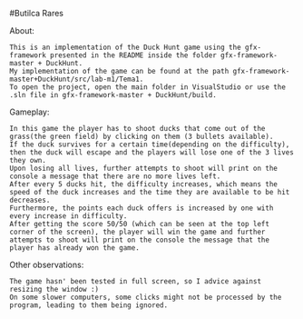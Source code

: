 #Butilca Rares

About:

    This is an implementation of the Duck Hunt game using the gfx-framework presented in the README inside the folder gfx-framework-master + DuckHunt.
    My implementation of the game can be found at the path gfx-framework-master+DuckHunt/src/lab-m1/Tema1.
    To open the project, open the main folder in VisualStudio or use the .sln file in gfx-framework-master + DuckHunt/build.

Gameplay:

    In this game the player has to shoot ducks that come out of the grass(the green field) by clicking on them (3 bullets available).
    If the duck survives for a certain time(depending on the difficulty), then the duck will escape and the players will lose one of the 3 lives they own.
    Upon losing all lives, further attempts to shoot will print on the console a message that there are no more lives left.
    After every 5 ducks hit, the difficulty increases, which means the speed of the duck increases and the time they are available to be hit decreases.
    Furthermore, the points each duck offers is increased by one with every increase in difficulty.
    After getting the score 50/50 (which can be seen at the top left corner of the screen), the player will win the game and further attempts to shoot will print on the console the message that the player has already won the game.

Other observations:

    The game hasn' been tested in full screen, so I advice against resizing the window :)
    On some slower computers, some clicks might not be processed by the program, leading to them being ignored.
